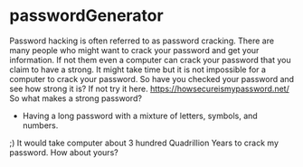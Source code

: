 # passwordGenerator
Password hacking is often referred to as password cracking. There are many people who might want to crack your password and get your information. If not them even a computer can crack your password that you claim to have a strong. It might take time but it is not impossible for a computer to crack your password. So have you checked your password and see how strong it is? If not try it here. https://howsecureismypassword.net/
So what makes a strong password?
- Having a long password with a mixture of letters, symbols, and numbers. 

;) It would take computer about 3 hundred Quadrillion Years to crack my password. How about yours?

